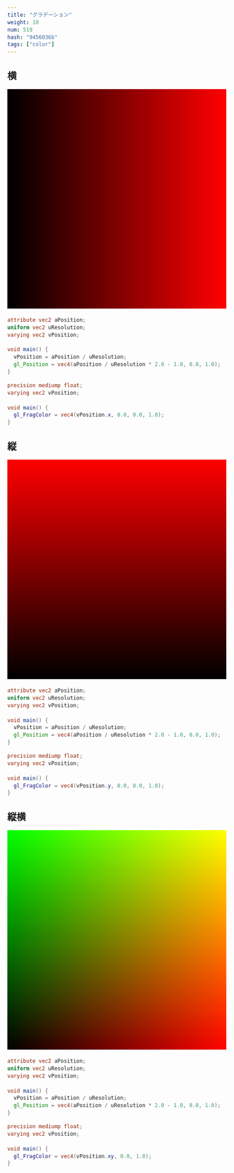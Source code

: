 ```yaml
---
title: "グラデーション"
weight: 10
num: 519
hash: "9456036b"
tags: ["color"]
---
```


## 横

![](./static/images/9456036b/0.png)

```glsl
attribute vec2 aPosition;
uniform vec2 uResolution;
varying vec2 vPosition;

void main() {
  vPosition = aPosition / uResolution;
  gl_Position = vec4(aPosition / uResolution * 2.0 - 1.0, 0.0, 1.0);
}
```

```glsl
precision mediump float;
varying vec2 vPosition;

void main() {
  gl_FragColor = vec4(vPosition.x, 0.0, 0.0, 1.0);
}
```

## 縦

![](./static/images/9456036b/1.png)

```glsl
attribute vec2 aPosition;
uniform vec2 uResolution;
varying vec2 vPosition;

void main() {
  vPosition = aPosition / uResolution;
  gl_Position = vec4(aPosition / uResolution * 2.0 - 1.0, 0.0, 1.0);
}
```

```glsl
precision mediump float;
varying vec2 vPosition;

void main() {
  gl_FragColor = vec4(vPosition.y, 0.0, 0.0, 1.0);
}
```

## 縦横

![](./static/images/9456036b/2.png)

```glsl
attribute vec2 aPosition;
uniform vec2 uResolution;
varying vec2 vPosition;

void main() {
  vPosition = aPosition / uResolution;
  gl_Position = vec4(aPosition / uResolution * 2.0 - 1.0, 0.0, 1.0);
}
```

```glsl
precision mediump float;
varying vec2 vPosition;

void main() {
  gl_FragColor = vec4(vPosition.xy, 0.0, 1.0);
}
```
